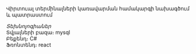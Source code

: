 Վիրտուալ տերմինալների կառավարման համակարգի նախագծում և պատրաստում

*Տեխնոլոգիաներ* <br> 
	Տվյալների բազա։ mysql<br>
	Բեքենդ։ C#<br>
	Ֆռոնտենդ։ react